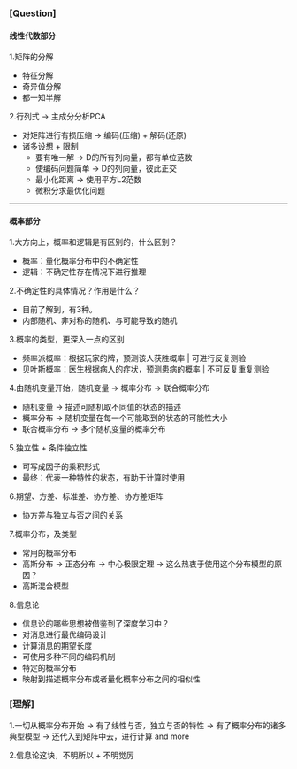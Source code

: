 ### [Question]

#### 线性代数部分

1.矩阵的分解
- 特征分解
- 奇异值分解
- 都一知半解


2.行列式 → 主成分分析PCA
- 对矩阵进行有损压缩 → 编码(压缩) + 解码(还原)
- 诸多设想 + 限制
 	- 要有唯一解 → D的所有列向量，都有单位范数
 	- 使编码问题简单 → D的列向量，彼此正交
 	- 最小化距离 → 使用平方L2范数
 	- 微积分求最优化问题


-----

#### 概率部分

1.大方向上，概率和逻辑是有区别的，什么区别？
- 概率：量化概率分布中的不确定性
- 逻辑：不确定性存在情况下进行推理

2.不确定性的具体情况？作用是什么？
- 目前了解到，有3种。
- 内部随机、非对称的随机、与可能导致的随机

3.概率的类型，更深入一点的区别
- 频率派概率：根据玩家的牌，预测该人获胜概率 | 可进行反复测验
- 贝叶斯概率：医生根据病人的症状，预测患病的概率 | 不可反复重复测验

4.由随机变量开始，随机变量 → 概率分布 → 联合概率分布
- 随机变量 → 描述可随机取不同值的状态的描述
- 概率分布 → 随机变量在每一个可能取到的状态的可能性大小
- 联合概率分布 → 多个随机变量的概率分布

5.独立性 + 条件独立性
- 可写成因子的乘积形式
- 最终：代表一种特性的状态，有助于计算时使用

6.期望、方差、标准差、协方差、协方差矩阵
- 协方差与独立与否之间的关系

7.概率分布，及类型
- 常用的概率分布
- 高斯分布 → 正态分布 → 中心极限定理 → 这么热衷于使用这个分布模型的原因？
- 高斯混合模型

8.信息论
- 信息论的哪些思想被借鉴到了深度学习中？
- 对消息进行最优编码设计
- 计算消息的期望长度
- 可使用多种不同的编码机制
- 特定的概率分布
- 映射到描述概率分布或者量化概率分布之间的相似性

### [理解]

1.一切从概率分布开始 → 有了线性与否，独立与否的特性 → 有了概率分布的诸多典型模型 → 还代入到矩阵中去，进行计算 and more

2.信息论这块，不明所以 + 不明觉厉
